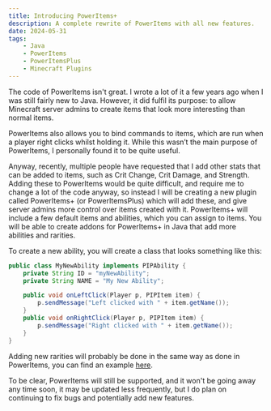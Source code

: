 ```yaml
---
title: Introducing PowerItems+
description: A complete rewrite of PowerItems with all new features.
date: 2024-05-31
tags:
    - Java
    - PowerItems
    - PowerItemsPlus
    - Minecraft Plugins
---
```

The code of PowerItems isn't great. I wrote a lot of it a few years ago when I was still fairly new to Java. However, it did fulfil its purpose: to allow Minecraft server admins to create items that look more interesting than normal items.

PowerItems also allows you to bind commands to items, which are run when a player right clicks whilst holding it. While this wasn’t the main purpose of PowerItems, I personally found it to be quite useful.

Anyway, recently, multiple people have requested that I add other stats that can be added to items, such as Crit Change, Crit Damage, and Strength. Adding these to PowerItems would be quite difficult, and require me to change a lot of the code anyway, so instead I will be creating a new plugin called PowerItems+ (or PowerItemsPlus) which will add these, and give server admins more control over items created with it. PowerItems+ will include a few default items and abilities, which you can assign to items. You will be able to create addons for PowerItems+ in Java that add more abilities and rarities.

To create a new ability, you will create a class that looks something like this:

```java
public class MyNewAbility implements PIPAbility {
    private String ID = "myNewAbility";
    private String NAME = "My New Ability";

    public void onLeftClick(Player p, PIPItem item) {
        p.sendMessage("Left clicked with " + item.getName());
    }
    public void onRightClick(Player p, PIPItem item) {
        p.sendMessage("Right clicked with " + item.getName());
    }
}
```

Adding new rarities will probably be done in the same way as done in PowerItems, you can find an example [here](https://github.com/xWires/PowerItemsExampleAddon/blob/main/src/main/java/xyz/tangledwires/PowerItemsAddon/App.java).

To be clear, PowerItems will still be supported, and it won't be going away any time soon, it may be updated less frequently, but I do plan on continuing to fix bugs and potentially add new features.